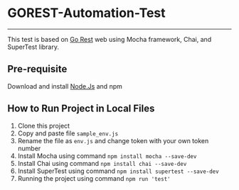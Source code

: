 # GOREST-Automation-Test
---
This test is based on [Go Rest](https://gorest.co.in/) web using Mocha framework, Chai, and SuperTest library.

## Pre-requisite
Download and install [Node.Js](https://nodejs.org/en) and npm

## How to Run Project in Local Files
1. Clone this project
2. Copy and paste file `sample_env.js`
3. Rename the file as `env.js` and change token with your own token number
4. Install Mocha using command `npm install mocha --save-dev`
5. Install Chai using command `npm install chai --save-dev`
6. Install SuperTest using command `npm install supertest --save-dev`
7. Running the project using command `npm run 'test'`
